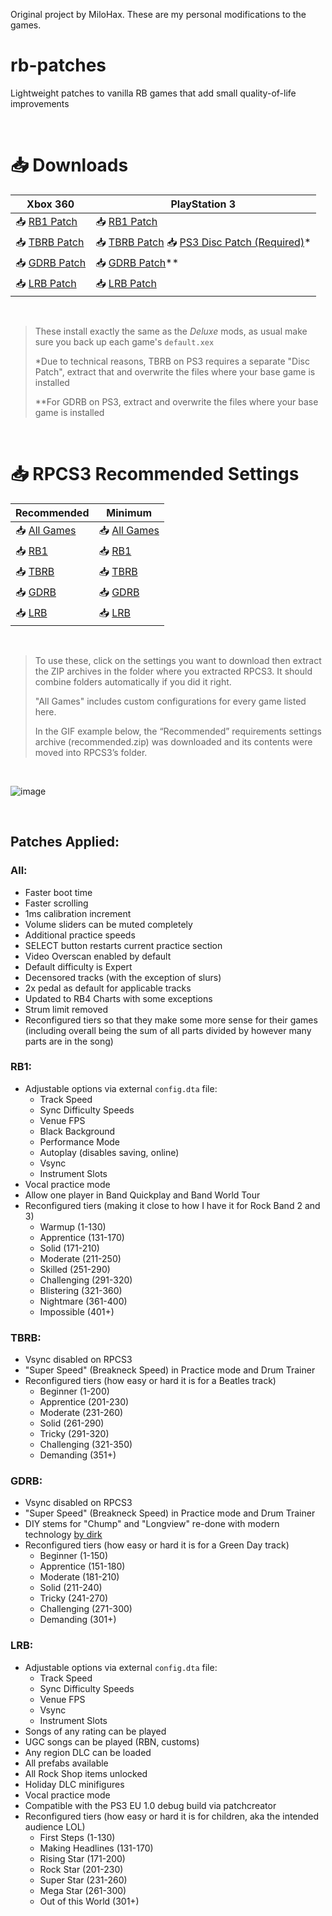 Original project by MiloHax. These are my personal modifications to the games.

# rb-patches
 
Lightweight patches to vanilla RB games that add small quality-of-life improvements

</br>

# 📥 Downloads

| Xbox 360 | PlayStation 3 |
| --- | ----------- |
| 📥 [RB1 Patch](https://nightly.link/hmxmilohax/rb-patches/workflows/build/main/RB1-Patch-Xbox.zip) | 📥 [RB1 Patch](https://nightly.link/hmxmilohax/rb-patches/workflows/build/main/RB1-Patch-PS3.zip)  |
| 📥 [TBRB Patch](https://nightly.link/hmxmilohax/rb-patches/workflows/build/main/TBRB-Patch-Xbox.zip) | 📥 [TBRB Patch](https://nightly.link/hmxmilohax/rb-patches/workflows/build/main/TBRB-Patch-PS3.zip) 📥 [PS3 Disc Patch (Required)](https://github.com/hmxmilohax/rb-patches/raw/main/tbrb/dependencies/TBRB-PS3DiscPatch.zip)* |
| 📥 [GDRB Patch](https://nightly.link/hmxmilohax/rb-patches/workflows/build/main/GDRB-Patch-Xbox.zip) | 📥 [GDRB Patch](https://nightly.link/hmxmilohax/rb-patches/workflows/build/main/GDRB-Patch-PS3.zip)** |
| 📥 [LRB Patch](https://nightly.link/hmxmilohax/rb-patches/workflows/build/main/LRB-Patch-Xbox.zip) | 📥 [LRB Patch](https://nightly.link/hmxmilohax/rb-patches/workflows/build/main/LRB-Patch-PS3.zip) |

</br>

> These install exactly the same as the *Deluxe* mods, as usual make sure you back up each game's `default.xex`
>
> *Due to technical reasons, TBRB on PS3 requires a separate "Disc Patch", extract that and overwrite the files where your base game is installed
>
> **For GDRB on PS3, extract and overwrite the files where your base game is installed 

</br>

# 📥 RPCS3 Recommended Settings

| Recommended | Minimum |
| --- | ----------- |
| 📥 [All Games](https://github.com/hmxmilohax/rb-patches/raw/main/_custom_configs/recommended_all.zip) | 📥 [All Games](https://github.com/hmxmilohax/rb-patches/raw/main/_custom_configs/minimum_all.zip) |
| 📥 [RB1](https://github.com/hmxmilohax/rb-patches/raw/main/_custom_configs/recommended_rb1.zip) | 📥 [RB1](https://github.com/hmxmilohax/rb-patches/raw/main/_custom_configs/minimum_rb1.zip) |
| 📥 [TBRB](https://github.com/hmxmilohax/rb-patches/raw/main/_custom_configs/recommended_tbrb.zip) | 📥 [TBRB](https://github.com/hmxmilohax/rb-patches/raw/main/_custom_configs/minimum_tbrb.zip) |
| 📥 [GDRB](https://github.com/hmxmilohax/rb-patches/raw/main/_custom_configs/recommended_gdrb.zip) | 📥 [GDRB](https://github.com/hmxmilohax/rb-patches/raw/main/_custom_configs/minimum_gdrb.zip) |
| 📥 [LRB](https://github.com/hmxmilohax/rb-patches/raw/main/_custom_configs/recommended_lrb.zip) | 📥 [LRB](https://github.com/hmxmilohax/rb-patches/raw/main/_custom_configs/minimum_lrb.zip) |

</br>

> To use these, click on the settings you want to download then extract the ZIP archives in the folder where you extracted RPCS3. It should combine folders automatically if you did it right.
>
> "All Games" includes custom configurations for every game listed here.
>
> In the GIF example below, the “Recommended” requirements settings archive (recommended.zip) was downloaded and its contents were moved into RPCS3’s folder.

</br>

![image](https://raw.githubusercontent.com/hmxmilohax/rb3-pc/main/assets/images/cust/quickconf.gif)

</br>

## Patches Applied:

### All:

- Faster boot time
- Faster scrolling
- 1ms calibration increment
- Volume sliders can be muted completely
- Additional practice speeds
- SELECT button restarts current practice section
- Video Overscan enabled by default
- Default difficulty is Expert
- Decensored tracks (with the exception of slurs)
- 2x pedal as default for applicable tracks
- Updated to RB4 Charts with some exceptions
- Strum limit removed
- Reconfigured tiers so that they make some more sense for their games (including overall being the sum of all parts divided by however many parts are in the song)

### RB1:

- Adjustable options via external `config.dta` file:
	- Track Speed
	- Sync Difficulty Speeds
	- Venue FPS
	- Black Background
	- Performance Mode
	- Autoplay (disables saving, online)
	- Vsync
	- Instrument Slots
- Vocal practice mode
- Allow one player in Band Quickplay and Band World Tour
- Reconfigured tiers (making it close to how I have it for Rock Band 2 and 3)
	- Warmup (1-130)
	- Apprentice (131-170)
	- Solid (171-210)
	- Moderate (211-250)
	- Skilled (251-290)
	- Challenging (291-320)
	- Blistering (321-360)
	- Nightmare (361-400)
    - Impossible (401+)

### TBRB:

- Vsync disabled on RPCS3
- "Super Speed" (Breakneck Speed) in Practice mode and Drum Trainer
- Reconfigured tiers (how easy or hard it is for a Beatles track)
	- Beginner (1-200)
	- Apprentice (201-230)
	- Moderate (231-260)
	- Solid (261-290)
	- Tricky (291-320)
	- Challenging (321-350)
	- Demanding (351+)

### GDRB:

- Vsync disabled on RPCS3
- "Super Speed" (Breakneck Speed) in Practice mode and Drum Trainer
- DIY stems for "Chump" and "Longview" re-done with modern technology [by dirk](https://github.com/dirkNlerxst/dirks-rb3-customs/tree/main/MOGG%20Replacements)
- Reconfigured tiers (how easy or hard it is for a Green Day track)
	- Beginner (1-150)
	- Apprentice (151-180)
	- Moderate (181-210)
	- Solid (211-240)
	- Tricky (241-270)
	- Challenging (271-300)
	- Demanding (301+)

### LRB:

- Adjustable options via external `config.dta` file:
	- Track Speed
	- Sync Difficulty Speeds
	- Venue FPS
	- Vsync
	- Instrument Slots
- Songs of any rating can be played
- UGC songs can be played (RBN, customs)
- Any region DLC can be loaded
- All prefabs available
- All Rock Shop items unlocked
- Holiday DLC minifigures
- Vocal practice mode
- Compatible with the PS3 EU 1.0 debug build via patchcreator
- Reconfigured tiers (how easy or hard it is for children, aka the intended audience LOL)
	- First Steps (1-130)
	- Making Headlines (131-170)
	- Rising Star (171-200)
	- Rock Star (201-230)
	- Super Star (231-260)
	- Mega Star (261-300)
	- Out of this World (301+)
